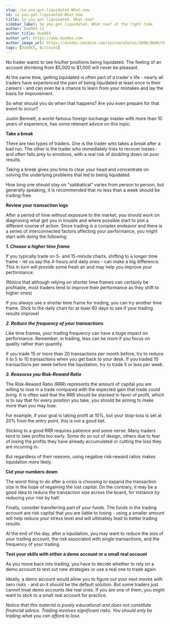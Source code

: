 ```yaml
---
slug: /so-you-got-liquidated-What-now
id: so-you-got-liquidated-What-now
title: So you got liquidated. What now?
sidebar_label: So you got liquidated. What now? at the right time
author: DueDEX CS
author_title: DueDEX
author_url: https://www.duedex.com
author_image_url: https://duedex.zendesk.com/system/photos/3606/0800/5893/twitter4.png
tags: [DueDEX, Bitcoins]
---
```



No trader wants to see his/her positions being liquidated. The feeling of an account shrinking from $5,000 to $1,000 will never be pleasant.
<!--truncate-->


At the same time, getting liquidated is often part of a trader's life - nearly all traders have experienced the pain of being liquidated at least once in their careers - and can even be a chance to learn from your mistakes and lay the basis for improvement.

So what should you do when that happens? Are you even prepare for that event to occur?

Justin Bennett, a world-famous foreign exchange master with more than 10 years of experience, has some relevant advice on this topic.

**Take a break**

There are two types of traders. One is the trader who takes a break after a bad run. The other is the trader who immediately tries to recover losses - and often falls prey to emotions, with a real risk of doubling down on poor results.

Taking a break gives you time to clear your head and concentrate on solving the underlying problems that led to being liquidated.

How long one should stay on "sabbatical" varies from person to person, but generally speaking, it is recommended that no less than a week should be trading-free.

**Review your transaction logs**

After a period of time without exposure to the market, you should work on diagnosing what got you in trouble and where possible start to plot a different course of action. Since trading is a complex endeavor and there is a series of interconnected factors affecting your performance, you might start with doing the following:

**_1. Choose a higher time frame_**

If you typically trade on 5- and 15-minute charts, shifting to a longer time frame - let us say the 4-hours and daily ones - can make a big difference. This in turn will provide some fresh air and may help you improve your performance.

(Notice that although relying on shorter time frames can certainly be profitable, most traders tend to improve their performance as they shift to higher ones)

If you always use a shorter time frame for trading, you can try another time frame. Stick to the daily chart for at least 60 days to see if your trading results improve!

**_2. Reduce the frequency of your transactions_**

Like time frames, your trading frequency can have a huge impact on performance. Remember, in trading, less can be more if you focus on quality rather than quantity.

If you trade 15 or more than 20 transactions per month before, try to reduce it to 5 to 10 transactions when you get back to your desk. If you traded 10 transactions per week before the liquidation, try to trade 5 or less per week.

_**3. Reassess you Risk-Reward Ratio**_

The Risk-Reward Ratio (RRR) represents the amount of capital you are willing to lose in a trade compared with the expected gain that trade could bring. It is often said that the RRR should be stacked in favor of profit, which is to say that for every position you take, you should be aiming to make more than you may lose.

For example, if your goal is taking profit at 10%, but your stop-loss is set at 20% from the entry point, this is not a good bet.

Sticking to a good RRR requires patience and some nerve. Many traders tend to take profits too early. Some do so out of design, others due to fear of losing the profits they have already accumulated or cutting the loss they are incurring in.

But regardless of their reasons, using negative risk-reward ratios makes liquidation more likely.

**Cut your numbers down**

The worst thing to do after a crisis is choosing to expand the transaction size in the hope of regaining the lost capital. On the contrary, it may be a good idea to reduce the transaction size across the board, for instance by reducing your risk by half.

Finally, consider transferring part of your funds. The funds in the trading account are risk capital that you are liable to losing - using a smaller amount will help reduce your stress level and will ultimately lead to better trading results.

At the end of the day, after a liquidation, you may want to reduce the size of your trading account, the risk associated with single transactions, and the frequency of your trading.

**Test your skills with either a demo account or a small real account**

As you move back into trading, you have to decide whether to rely on a demo account to test out new strategies or use a real one to trade again.

Ideally, a demo account would allow you to figure out your next moves with zero risks - and so it should be the default solution. But some traders just cannot treat demo accounts like real ones. If you are one of them, you might want to stick to a small real account for practice.

_Notice that this material is purely educational and does not constitute financial advice. Trading involves significant risks. You should only be trading what you can afford to lose._

